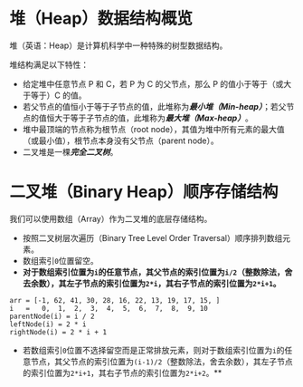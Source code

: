 # 堆（Heap）数据结构概览

堆（英语：Heap）是计算机科学中一种特殊的树型数据结构。

堆结构满足以下特性：

- 给定堆中任意节点 P 和 C，若 P 为 C 的父节点，那么 P 的值小于等于（或大于等于）C 的值。
- 若父节点的值恒小于等于子节点的值，此堆称为***最小堆（Min-heap）***；若父节点的值恒大于等于子节点的值，此堆称为***最大堆（Max-heap）***。
- 堆中最顶端的节点称为根节点（root node），其值为堆中所有元素的最大值（或最小值），根节点本身没有父节点（parent node）。
- 二叉堆是一棵***完全二叉树***。

# 二叉堆（Binary Heap）顺序存储结构

我们可以使用数组（Array）作为二叉堆的底层存储结构。

- 按照二叉树层次遍历（Binary Tree Level Order Traversal）顺序排列数组元素。
- 数组索引`0`位置留空。
- **对于数组索引位置为`i`的任意节点，其父节点的索引位置为`i/2`（整数除法，舍去余数），其左子节点的索引位置为`2*i`，其右子节点的索引位置为`2*i+1`。**
```plain
arr = [-1, 62, 41, 30, 28, 16, 22, 13, 19, 17, 15, ]
i   =   0,  1,  2,  3,  4,  5,  6,  7,  8,  9, 10
parentNode(i) = i / 2
leftNode(i) = 2 * i
rightNode(i) = 2 * i + 1
```
- 若数组索引`0`位置不选择留空而是正常排放元素，则对于数组索引位置为`i`的任意节点，其父节点的索引位置为`(i-1)/2`（整数除法，舍去余数），其左子节点的索引位置为`2*i+1`，其右子节点的索引位置为`2*i+2`。**

<!-- EOF -->